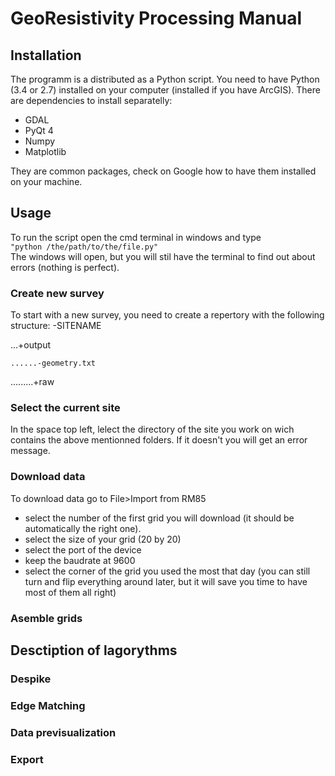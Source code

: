 # GeoResistivity Processing Manual

## Installation

The programm is a distributed as a Python script. You need to have Python (3.4 or 2.7) installed on your computer (installed if you have ArcGIS).
There are dependencies to install separatelly:
- GDAL
- PyQt 4
- Numpy
- Matplotlib

They are common packages, check on Google how to have them installed on your machine.

## Usage
To run the script open the cmd terminal in windows and type <br/>
`"python /the/path/to/the/file.py"`<br/>
The windows will open, but you will stil have the terminal to find out about errors (nothing is perfect).


### Create new survey
To start with a new survey, you need to create a repertory with the following structure:
-SITENAME

  ...+output
  
    ......-geometry.txt
  .........+raw

### Select the current site
In the space top left, lelect the directory of the site you work on wich contains the above mentionned folders. If it doesn't you will get an error message.

### Download data
To download data go to File>Import from RM85
  - select the number of the first grid you will download (it should be automatically the right one).
  - select the size of your grid (20 by 20)
  - select the port of the device
  - keep the baudrate at 9600
  - select the corner of the grid you used the most that day (you can still turn and flip everything around later, but it will save you time to have most of them all right)
  
###  Asemble grids

## Desctiption of lagorythms

### Despike

### Edge Matching

### Data previsualization

### Export
